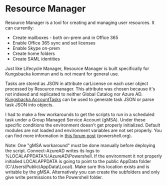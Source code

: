﻿# Resource Manager

Resource Manager is a tool for creating and managing user resources. It can currently:
* Create mailboxes - both on-prem and in Office 365
* Enable Office 365 sync and set licenses
* Enable Skype on-prem
* Create home folders
* Create SAML identities

Just like Lifecycle Manager, Resource Manager is built specifically for Kungsbacka kommun and is not meant for general use.

Tasks are stored as JSON in attribute carLicense on each user object processed by Resource manager. This attribute was chosen
because it's not indexed and replicated to neither Global Catalog nor Azure AD. [Kungsbacka.AccountTasks](https://github.com/Kungsbacka/Kungsbacka.AccountTasks)
can be used to generate task JSON or parse task JSON into objects.

I had to make a few workarounds to get the scripts to run in a scheduled task under a Group Managed Service Account (gMSA).
Under these specific conditions the environment doesn't get properly initialized. Default modules are not loaded and 
environment variables are not set properly. You can find more information in
[this forum post](https://powershell.org/forums/topic/command-exist-and-does-not-exist-at-the-same-time/#post-58156) (powershell.org).

Note: One "gMSA workaround" must be done manually before deploying the script. Connect-AzureAD writes its logs to
%LOCALAPPDATA%\AzureAD\Powershell. If the environment it not properly initialied LOCALAPPDATA is going to point
to the public AppData folder (C:\Users\Public\AppData\Local). Make sure this location exists and is writable by
the gMSA. Alternatively you can create the subfolders and only give write permissions to the Powershell folder.
